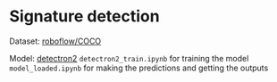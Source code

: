 # Signature detection

Dataset: [roboflow/COCO](https://app.roboflow.com/hakan-ergin)

Model: [detectron2](https://detectron2.readthedocs.io/en/latest/index.html)
`detectron2_train.ipynb` for training the model
`model_loaded.ipynb` for making the predictions and getting the outputs
